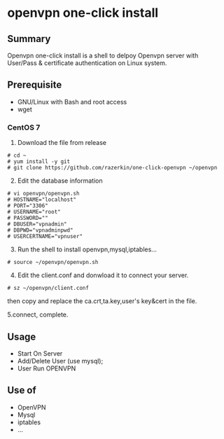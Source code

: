# openvpn one-click install 
## Summary
Openvpn one-click install is a shell to delpoy Openvpn server with User/Pass & certificate authentication on Linux system.



## Prerequisite
* GNU/Linux with Bash and root access
* wget


### CentOS 7
1. Download the file from release
```
# cd ~
# yum install -y git
# git clone https://github.com/razerkin/one-click-openvpn ~/openvpn
```
2. Edit the database information
```
# vi openvpn/openvpn.sh
# HOSTNAME="localhost"
# PORT="3306"
# USERNAME="root"
# PASSWORD=""
# DBUSER="vpnadmin"
# DBPWD="vpnadminpwd"
# USERCERTNAME="vpnuser"
```
3. Run the shell to install openvpn,mysql,iptables...
```
# source ~/openvpn/openvpn.sh
```
4. Edit the client.conf and donwload it to connect your server.
```
# sz ~/openvpn/client.conf
```
then copy and replace the ca.crt,ta.key,user's key&cert in the file.

5.connect, complete.


## Usage
* Start On Server
* Add/Delete User (use mysql);
* User Run OPENVPN

## Use of
* OpenVPN
* Mysql
* iptables
* ...
